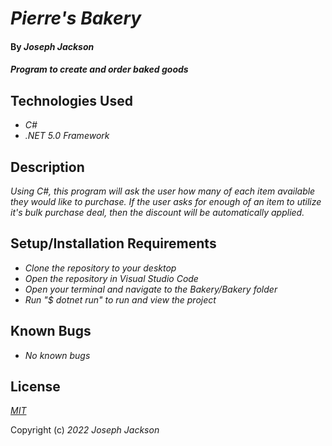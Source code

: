 # _Pierre's Bakery_
 
#### By _**Joseph Jackson**_
 
#### _Program to create and order baked goods_
 
## Technologies Used
 
* _C#_
* _.NET 5.0 Framework_

 
## Description
 
_Using C#, this program will ask the user how many of each item available they would like to purchase. If the user asks for enough of an item to utilize it's bulk purchase deal, then the discount will be automatically applied._

 
## Setup/Installation Requirements


* _Clone the repository to your desktop_
* _Open the repository in Visual Studio Code_
* _Open your terminal and navigate to the Bakery/Bakery folder_
* _Run "$ dotnet run" to run and view the project_
 
## Known Bugs
 
* _No known bugs_

## License

_[MIT](https://en.wikipedia.org/wiki/MIT_License)_ 

Copyright (c) _2022_ _Joseph Jackson_